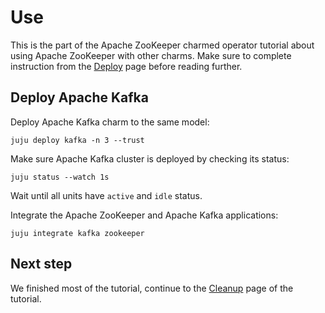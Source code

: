 # Use

This is the part of the Apache ZooKeeper charmed operator tutorial about using Apache ZooKeeper with other charms. Make sure to complete instruction from the [Deploy](deploy) page before reading further.

## Deploy Apache Kafka

Deploy Apache Kafka charm to the same model:

```
juju deploy kafka -n 3 --trust
```

Make sure Apache Kafka cluster is deployed by checking its status:

```
juju status --watch 1s
```

Wait until all units have `active` and `idle` status.

Integrate the Apache ZooKeeper and Apache Kafka applications:

```
juju integrate kafka zookeeper
```

<!-- Add something here to show the ZooKeeper's role and/or process. -->

## Next step

We finished most of the tutorial, continue to the [Cleanup](cleanup) page of the tutorial.
